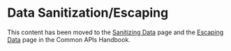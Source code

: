# Data Sanitization/Escaping

This content has been moved to the [Sanitizing Data](https://developer.wordpress.org/apis/security/sanitizing/) page and the [Escaping Data](https://developer.wordpress.org/apis/security/escaping/) page in the Common APIs Handbook.
